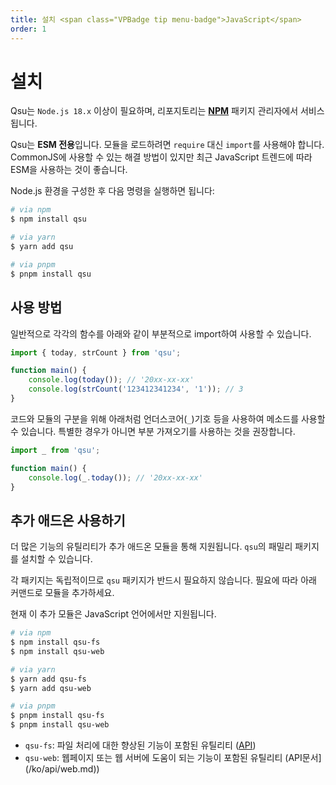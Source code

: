 ```yaml
---
title: 설치 <span class="VPBadge tip menu-badge">JavaScript</span>
order: 1
---
```


# 설치 <Badge type="tip" text="JavaScript" />

Qsu는 `Node.js 18.x` 이상이 필요하며, 리포지토리는 **[NPM](https://npmjs.com)** 패키지 관리자에서 서비스됩니다.

Qsu는 **ESM 전용**입니다. 모듈을 로드하려면 `require` 대신 `import`를 사용해야 합니다. CommonJS에 사용할 수 있는 해결 방법이 있지만 최근 JavaScript 트렌드에 따라 ESM을 사용하는 것이 좋습니다.

Node.js 환경을 구성한 후 다음 명령을 실행하면 됩니다:

```bash
# via npm
$ npm install qsu

# via yarn
$ yarn add qsu

# via pnpm
$ pnpm install qsu
```

## 사용 방법

일반적으로 각각의 함수를 아래와 같이 부분적으로 import하여 사용할 수 있습니다.

```javascript
import { today, strCount } from 'qsu';

function main() {
	console.log(today()); // '20xx-xx-xx'
	console.log(strCount('123412341234', '1')); // 3
}
```

코드와 모듈의 구분을 위해 아래처럼 언더스코어(`_`)기호 등을 사용하여 메소드를 사용할 수 있습니다. 특별한 경우가 아니면 부분 가져오기를 사용하는 것을 권장합니다.

```javascript
import _ from 'qsu';

function main() {
	console.log(_.today()); // '20xx-xx-xx'
}
```

## 추가 애드온 사용하기

더 많은 기능의 유틸리티가 추가 애드온 모듈을 통해 지원됩니다. `qsu`의 패밀리 패키지를 설치할 수 있습니다.

각 패키지는 독립적이므로 `qsu` 패키지가 반드시 필요하지 않습니다. 필요에 따라 아래 커맨드로 모듈을 추가하세요.

현재 이 추가 모듈은 JavaScript 언어에서만 지원됩니다.

```bash
# via npm
$ npm install qsu-fs
$ npm install qsu-web

# via yarn
$ yarn add qsu-fs
$ yarn add qsu-web

# via pnpm
$ pnpm install qsu-fs
$ pnpm install qsu-web
```

- `qsu-fs`: 파일 처리에 대한 향상된 기능이 포함된 유틸리티 ([API](/ko/api/file.md))
- `qsu-web`: 웹페이지 또는 웹 서버에 도움이 되는 기능이 포함된 유틸리티 (API문서](/ko/api/web.md))
